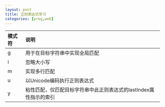 ```yaml
---
layout: post
title: 正则表达式学习
categories: [preg,web]
---
```

|模式符 | 说明|
|:---|:---|
|g	|用于在目标字符串中实现全局匹配|
|i  | 忽略大小写|
|m	|实现多行匹配|
|u	|以Unicode编码执行正则表达式|
|y  | 粘性匹配，仅匹配目标字符串中此正则表达式的lastIndex属性指示的索引|